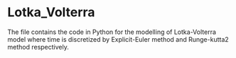 # Lotka_Volterra
The file contains the code in Python for the modelling of Lotka-Volterra model where time is discretized by Explicit-Euler method and Runge-kutta2 method respectively. 
